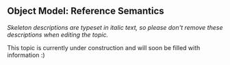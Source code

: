 ## Object Model: Reference Semantics

_Skeleton descriptions are typeset in italic text,_
_so please don't remove these descriptions when editing the topic._

This topic is currently under construction and will soon be filled with information :)
